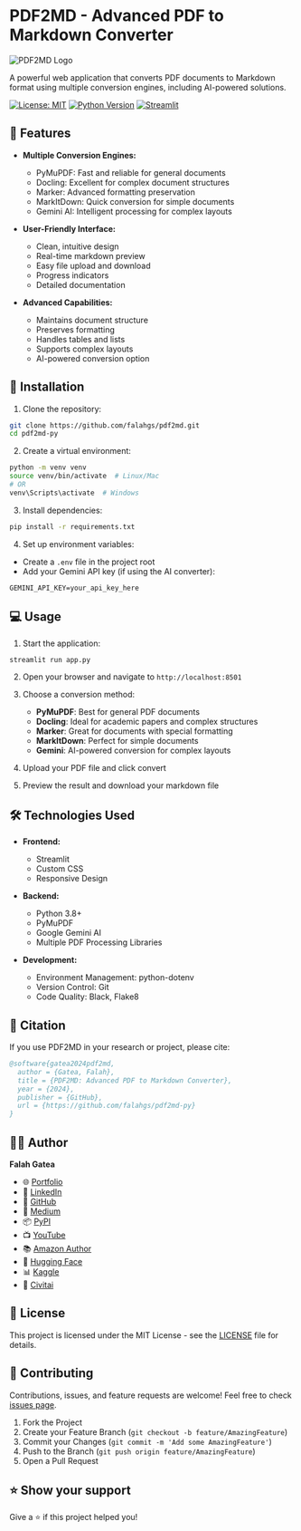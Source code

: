# PDF2MD - Advanced PDF to Markdown Converter

![PDF2MD Logo](https://raw.githubusercontent.com/falahgs/pdf2md-py/main/assets/logo.png)

A powerful web application that converts PDF documents to Markdown format using multiple conversion engines, including AI-powered solutions.

[![License: MIT](https://img.shields.io/badge/License-MIT-yellow.svg)](https://opensource.org/licenses/MIT)
[![Python Version](https://img.shields.io/badge/python-3.8%2B-blue)](https://www.python.org/downloads/)
[![Streamlit](https://img.shields.io/badge/streamlit-1.0%2B-FF4B4B)](https://streamlit.io/)

## 🌟 Features

- **Multiple Conversion Engines:**
  - PyMuPDF: Fast and reliable for general documents
  - Docling: Excellent for complex document structures
  - Marker: Advanced formatting preservation
  - MarkItDown: Quick conversion for simple documents
  - Gemini AI: Intelligent processing for complex layouts

- **User-Friendly Interface:**
  - Clean, intuitive design
  - Real-time markdown preview
  - Easy file upload and download
  - Progress indicators
  - Detailed documentation

- **Advanced Capabilities:**
  - Maintains document structure
  - Preserves formatting
  - Handles tables and lists
  - Supports complex layouts
  - AI-powered conversion option

## 🚀 Installation

1. Clone the repository:
```bash
git clone https://github.com/falahgs/pdf2md.git
cd pdf2md-py
```

2. Create a virtual environment:
```bash
python -m venv venv
source venv/bin/activate  # Linux/Mac
# OR
venv\Scripts\activate  # Windows
```

3. Install dependencies:
```bash
pip install -r requirements.txt
```

4. Set up environment variables:
- Create a `.env` file in the project root
- Add your Gemini API key (if using the AI converter):
```
GEMINI_API_KEY=your_api_key_here
```

## 💻 Usage

1. Start the application:
```bash
streamlit run app.py
```

2. Open your browser and navigate to `http://localhost:8501`

3. Choose a conversion method:
   - **PyMuPDF**: Best for general PDF documents
   - **Docling**: Ideal for academic papers and complex structures
   - **Marker**: Great for documents with special formatting
   - **MarkItDown**: Perfect for simple documents
   - **Gemini**: AI-powered conversion for complex layouts

4. Upload your PDF file and click convert

5. Preview the result and download your markdown file

## 🛠️ Technologies Used

- **Frontend:**
  - Streamlit
  - Custom CSS
  - Responsive Design

- **Backend:**
  - Python 3.8+
  - PyMuPDF
  - Google Gemini AI
  - Multiple PDF Processing Libraries

- **Development:**
  - Environment Management: python-dotenv
  - Version Control: Git
  - Code Quality: Black, Flake8

## 📝 Citation

If you use PDF2MD in your research or project, please cite:

```bibtex
@software{gatea2024pdf2md,
  author = {Gatea, Falah},
  title = {PDF2MD: Advanced PDF to Markdown Converter},
  year = {2024},
  publisher = {GitHub},
  url = {https://github.com/falahgs/pdf2md-py}
}
```

## 👨‍💻 Author

**Falah Gatea**
- 🌐 [Portfolio](https://iraqprogrammer.wordpress.com)
- 💼 [LinkedIn](https://www.linkedin.com/in/falah-gatea-060a211a7)
- 🐙 [GitHub](https://github.com/falahgs)
- 📝 [Medium](https://medium.com/@falahgs)
- 📦 [PyPI](https://pypi.org/user/falahgs)
- 📺 [YouTube](https://www.youtube.com/@FalahgsGate)
- 📚 [Amazon Author](https://www.amazon.com/stores/Falah-Gatea-Salieh/author/B0BYHXLP7R)
- 🤗 [Hugging Face](https://huggingface.co/Falah)
- 📊 [Kaggle](https://www.kaggle.com/falahgatea)
- 🎨 [Civitai](https://civitai.com/user/falahgs)

## 📄 License

This project is licensed under the MIT License - see the [LICENSE](LICENSE) file for details.

## 🤝 Contributing

Contributions, issues, and feature requests are welcome! Feel free to check [issues page](https://github.com/falahgs/pdf2md-py/issues).

1. Fork the Project
2. Create your Feature Branch (`git checkout -b feature/AmazingFeature`)
3. Commit your Changes (`git commit -m 'Add some AmazingFeature'`)
4. Push to the Branch (`git push origin feature/AmazingFeature`)
5. Open a Pull Request

## ⭐ Show your support

Give a ⭐️ if this project helped you!
